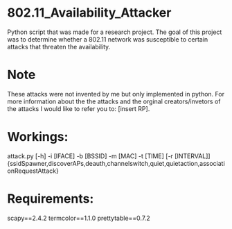 # 802.11_Availability_Attacker
Python script that was made for a research project. The goal of this project was to determine whether a 802.11 network was susceptible to certain attacks that threaten the availability.

# Note
These attacks were not invented by me but only implemented in python. For more information about the the attacks and the orginal creators/invetors of the attacks I would like to refer you to: [insert RP].


# Workings:
attack.py [-h] -i [IFACE] -b [BSSID] -m [MAC] -t [TIME] [-r [INTERVAL]]
{ssidSpawner,discoverAPs,deauth,channelswitch,quiet,quietaction,associationRequestAttack}

# Requirements:
scapy==2.4.2
termcolor==1.1.0
prettytable==0.7.2

